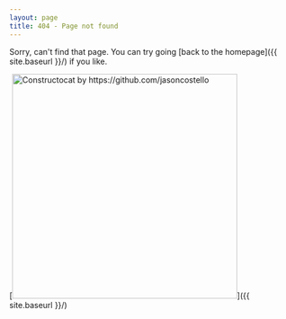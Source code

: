 ```yaml
---
layout: page
title: 404 - Page not found
---
```


Sorry, can't find that page. You can try going [back to the homepage]({{ site.baseurl }}/) if you like.

[<img src="{{ site.baseurl }}/images/404.jpg" alt="Constructocat by https://github.com/jasoncostello" style="width: 400px;"/>]({{ site.baseurl }}/)
